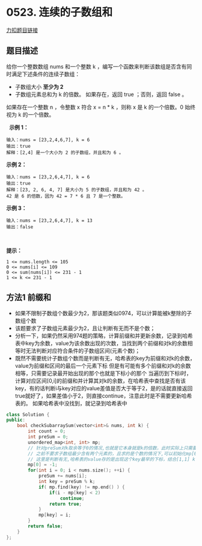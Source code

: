 <p id="连续的子数组和"></p>

# 0523. 连续的子数组和  


[力扣题目链接](https://leetcode.cn/problems/continuous-subarray-sum/)      


## 题目描述  

给你一个整数数组 nums 和一个整数 k ，编写一个函数来判断该数组是否含有同时满足下述条件的连续子数组：

* 子数组大小 **至少为 2**
* 子数组元素总和为 k 的倍数。
如果存在，返回 true ；否则，返回 false 。

如果存在一个整数 n ，令整数 x 符合 x = n * k ，则称 x 是 k 的一个倍数。0 始终视为 k 的一个倍数。

 
**示例 1：**

    输入：nums = [23,2,4,6,7], k = 6
    输出：true
    解释：[2,4] 是一个大小为 2 的子数组，并且和为 6 。

**示例 2：**

    输入：nums = [23,2,6,4,7], k = 6
    输出：true
    解释：[23, 2, 6, 4, 7] 是大小为 5 的子数组，并且和为 42 。 
    42 是 6 的倍数，因为 42 = 7 * 6 且 7 是一个整数。

**示例 3：**

    输入：nums = [23,2,6,4,7], k = 13
    输出：false
 

**提示：**

    1 <= nums.length <= 105
    0 <= nums[i] <= 109
    0 <= sum(nums[i]) <= 231 - 1
    1 <= k <= 231 - 1


## 方法1 前缀和

* 如果不限制子数组个数最少为2，那该题类似0974，可以计算能被k整除的子数组个数
* 该题要求了子数组元素最少为2，且让判断有无而不是个数；
* 分析一下，如果仍然采用974题的策略，计算前缀和并更新余数，记录到哈希表中key为余数，value为该余数出现的次数，当找到两个前缀和对k的余数相等时无法判断对应符合条件的子数组区间(元素个数)；
* 既然不需要统计子数组个数而是判断有无，哈希表的key为前缀和对k的余数，value为前缀和区间的最后一个元素下标  但是有可能有多个前缀和对k的余数相等，只需要记录最开始出现的那个也就是下标小的那个    当遍历到下标i时，计算对应区间[0,i]的前缀和并计算其对k的余数，在哈希表中查找是否有该key，有的话判断i与key对应的value差值是否大于等于2，是的话就直接返回true就好了，如果差值小于2，则直接continue，注意此时是不需要更新哈希表的。 如果哈希表中没找到，就记录到哈希表中


```cpp
class Solution {
public:
    bool checkSubarraySum(vector<int>& nums, int k) {
        int count = 0;
        int preSum = 0;
        unordered_map<int, int> mp;
        // 针对preSum对k取余等于0的情况,也就是它本身就是k的倍数，此时实际上只需要[0, i]这个区间大于等于2就可以了，因此在哈希表中,应该对key等于0的情况初始化
        // 之前不要求子数组最少含有两个元素的，且求的是个数的情况下,可以初始化mp[0] = 1
        // 这里是判断有无,哈希表的value存的是出现这个key最早的下标，结合[1,1] k = 2这个例子来说，当i = 1时 [1,1]就满足题意,因此mp[0]应该初始化为-1,不能是0
        mp[0] = -1;
        for(int i = 0; i < nums.size(); ++i) {
            preSum += nums[i];
            int key = preSum % k;
            if( mp.find(key) != mp.end() ) {
                if(i - mp[key] < 2)
                    continue;
                return true;
            } 
            mp[key] = i;
        }
        return false;
    }
};
```
